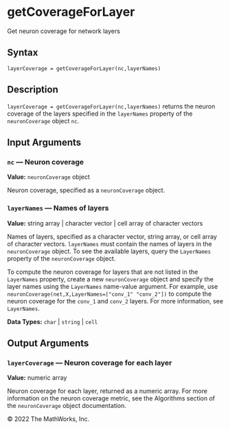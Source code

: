 getCoverageForLayer
===================

Get neuron coverage for network layers

Syntax
------

`layerCoverage = getCoverageForLayer(nc,layerNames)`

Description
-----------

`layerCoverage = getCoverageForLayer(nc,layerNames)` returns the neuron coverage of the layers specified in the `layerNames` property of the `neuronCoverage` object `nc`.


Input Arguments
---------------

### `nc` — Neuron coverage  
**Value:** `neuronCoverage` object

Neuron coverage, specified as a `neuronCoverage` object.

### `layerNames` — Names of layers  
**Value:** string array | character vector | cell array of character vectors

Names of layers, specified as a character vector, string array, or cell array of character vectors. `layerNames` must contain the names of layers in the `neuronCoverage` object. To see the available layers, query the `LayerNames` property of the `neuronCoverage` object.

To compute the neuron coverage for layers that are not listed in the `LayerNames` property, create a new `neuronCoverage` object and specify the layer names using the `LayerNames` name-value argument. For example, use `neuronCoverage(net,X,LayerNames=["conv_1" "conv_2"])` to compute the neuron coverage for the `conv_1` and `conv_2` layers. For more information, see `LayerNames`.

**Data Types:** `char` | `string` | `cell`

Output Arguments
----------------

### `layerCoverage` — Neuron coverage for each layer  
**Value:** numeric array

Neuron coverage for each layer, returned as a numeric array. For more information on the neuron coverage metric, see the Algorithms section of the `neuronCoverage` object documentation.

© 2022 The MathWorks, Inc.

